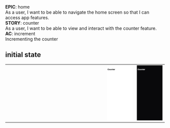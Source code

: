 <div data-description="container" data-description-level="0">
<div data-description="title">
<strong>EPIC</strong>:
home
</div><div data-description="description">As a user, I want to be able to navigate the home screen so that I can access app features.
</div></div>

<div data-description="container" data-description-level="1">
<div data-description="title">
<strong>STORY</strong>:
counter
</div><div data-description="description">As a user, I want to be able to view and interact with the counter feature.
</div></div>

<div data-description="container" data-description-level="2">
<div data-description="title">
<strong>AC</strong>:
increment
</div><div data-description="description">Incrementing the counter
</div></div>

## initial state

<table>
  <tbody>
   <tr>
      <td width="300" style="vertical-align:top">
      </td>
      <td>
      <img width="300" src="../../../flows/home/screenshots/counter/increment/0.0.iphone11.png">      </td>      </td>
      <td>
      <img width="300" src="../../../flows/home/screenshots/counter/increment/0.1.iphone11.png">      </td>   </tr>
  </tbody>
</table>
